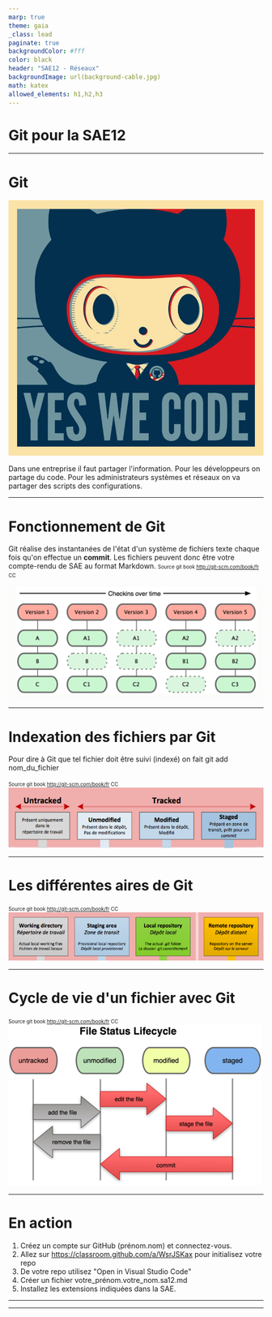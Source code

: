 ```yaml
---
marp: true
theme: gaia
_class: lead
paginate: true
backgroundColor: #fff
color: black
header: "SAE12 - Réseaux"
backgroundImage: url(background-cable.jpg)
math: katex
allowed_elements: h1,h2,h3
---
```

<!-- backgroundImage: url(background-cable.jpg)-->
# Git pour la SAE12

---

# Git
<!-- backgroundImage: url()-->
![bg left width:600px height:600px](baracktocat.jpg)

Dans une entreprise il faut partager l'information.
Pour les développeurs on partage du code.
Pour les administrateurs systèmes et réseaux on va partager des scripts des configurations.

---

# Fonctionnement de Git

Git réalise des instantanées de l'état d'un système de fichiers texte chaque fois qu'on effectue un **commit**. Les fichiers peuvent donc être votre compte-rendu de SAE au format Markdown.
<span style="font-size:70%"> Source git book http://git-scm.com/book/fr CC </span>

![alt width:900px height:300px](git1.png)

---

# Indexation des fichiers par Git 

Pour dire à Git que tel fichier doit être suivi (indexé) on fait git add nom_du_fichier

<span style="font-size:70%"> Source git book http://git-scm.com/book/fr CC </span>
![alt width:900px height:300px](git2.png)

---

# Les différentes aires de Git

<span style="font-size:70%"> Source git book http://git-scm.com/book/fr CC </span>
![alt width:900px height:400px](git4.png)


---
# Cycle de vie d'un fichier avec Git

<span style="font-size:70%"> Source git book http://git-scm.com/book/fr CC </span>
![alt width:900px height:400px](git3.png)


---

# En action

1. Créez un compte sur GitHub (prénom.nom) et connectez-vous.
2. Allez sur  https://classroom.github.com/a/WsrJSKax pour initialisez votre repo
3. De votre repo utilisez "Open in Visual Studio Code"
4. Créer un fichier votre_prénom.votre_nom.sa12.md
5. Installez les extensions indiquées dans la SAE.

---





---